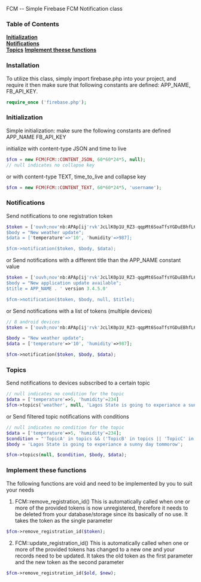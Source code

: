 FCM -- Simple Firebase FCM Notification class

### Table of Contents
**[Initialization](#initialization)**  
**[Notifications](#notification)**  
**[Topics](#topics)**
**[Implement theese functions](#implement-these-functions)**

### Installation
To utilize this class, simply import firebase.php into your project, and require it then make sure that following constants are defined: APP_NAME, FB_API_KEY.

```php
require_once ('firebase.php');
```

### Initialization
Simple initialization: make sure the following constants are defined APP_NAME FB_API_KEY

initialize with content-type JSON and time to live
```php
$fcm = new FCM(FCM::CONTENT_JSON, 60*60*24*5, null);
// null indicates no collapse key
```

or with content-type TEXT, time_to_live and collapse key

```php
$fcm = new FCM(FCM::CONTENT_TEXT, 60*60*24*5, 'username');
```
### Notifications

Send notifications to one registration token
```php
$token = ['ouvh;nov'nb:APAp[ij'rvk'JcLlK0p1U_RZ3-qqpMt6SoaTfsYGDuEBhfL6QpOMQpRGU09tI10xSuSwcIfmqQOvCVfpJMx_0jpovjevn;evetBW2Ro4V'];
$body = "New weather update";
$data = ['temperature'=>'10', 'humidity'=>987];

$fcm->notification($token, $body, $data);
```

or Send notifications with a different title than the APP_NAME constant value
```php
$token = ['ouvh;nov'nb:APAp[ij'rvk'JcLlK0p1U_RZ3-qqpMt6SoaTfsYGDuEBhfL6QpOMQpRGU09tI10xSuSwcIfmqQOvCVfpJMx_0jpovjevn;evetBW2Ro4V'];
$body = "New application update available";
$title = APP_NAME . ' version 3.4.5.0'

$fcm->notification($token, $body, null, $title);
```

or Send notifications with a list of tokens (multiple devices)
```php
// 8 android devices
$token = ['ouvh;nov'nb:APAp[ij'rvk'JcLlK0p1U_RZ3-qqpMt6SoaTfsYGDuEBhfL6QpOMQpRGU09tI10xSuSwcIfmqQOvCVfpJMx_0jpovjevn;evetBW2Ro4V', 'ouvh;nov'nb:APAp[ij'rvk'JcLlK0p1U_RZ3-qqpMt6SoaTfsYGDuEBhfL6QpOMQpRGU09tI10xSuSwcIfmqQOvCVfpJMx_0jpovjevn;evetBW2Ro4V', 'ouvh;nov'nb:APAp[ij'rvk'JcLlK0p1U_RZ3-qqpMt6SoaTfsYGDuEBhfL6QpOMQpRGU09tI10xSuSwcIfmqQOvCVfpJMx_0jpovjevn;evetBW2Ro4V', 'ouvh;nov'nb:APAp[ij'rvk'JcLlK0p1U_RZ3-qqpMt6SoaTfsYGDuEBhfL6QpOMQpRGU09tI10xSuSwcIfmqQOvCVfpJMx_0jpovjevn;evetBW2Ro4V', 'ouvh;nov'nb:APAp[ij'rvk'JcLlK0p1U_RZ3-qqpMt6SoaTfsYGDuEBhfL6QpOMQpRGU09tI10xSuSwcIfmqQOvCVfpJMx_0jpovjevn;evetBW2Ro4V', 'ouvh;nov'nb:APAp[ij'rvk'JcLlK0p1U_RZ3-qqpMt6SoaTfsYGDuEBhfL6QpOMQpRGU09tI10xSuSwcIfmqQOvCVfpJMx_0jpovjevn;evetBW2Ro4V', 'ouvh;nov'nb:APAp[ij'rvk'JcLlK0p1U_RZ3-qqpMt6SoaTfsYGDuEBhfL6QpOMQpRGU09tI10xSuSwcIfmqQOvCVfpJMx_0jpovjevn;evetBW2Ro4V', 'ouvh;nov'nb:APAp[ij'rvk'JcLlK0p1U_RZ3-qqpMt6SoaTfsYGDuEBhfL6QpOMQpRGU09tI10xSuSwcIfmqQOvCVfpJMx_0jpovjevn;evetBW2Ro4V'];

$body = "New weather update";
$data = ['temperature'=>'10', 'humidity'=>987];

$fcm->notification($token, $body, $data);
```

### Topics

Send notifications to devices subscribed to a certain topic
```php
// null indicates no condition for the topic
$data = ['temperature'=>5, 'humidity'=234]
$fcm->topics('weather', null, 'Lagos State is going to experiance a sunny day tommorow', $data);
```

or Send filtered topic notifications with conditions
```php
// null indicates no condition for the topic
$data = ['temperature'=>5, 'humidity'=234];
$condition = "'TopicA' in topics && ('TopicB' in topics || 'TopicC' in topics)";
$body = 'Lagos State is going to experiance a sunny day tommorow';

$fcm->topics(null, $condition, $body, $data);
```
### Implement these functions
The following functions are void and need to be implemented by you to suit your needs

1. FCM::remove_registration_id()
    This is automatically called when one or more of the provided tokens is now unregistered, therefore it needs to be deleted from your database/storage since its basically of no use. It takes the token as the single parameter
```php
$fcm->remove_registration_id($token);
```
2. FCM::update_registration_id()
    This is automatically called when one or more of the provided tokens has changed to a new one and your records need to be updated. It takes the old token as the first parameter and the new token as the second parameter
```php
$fcm->remove_registration_id($old, $new);
```
